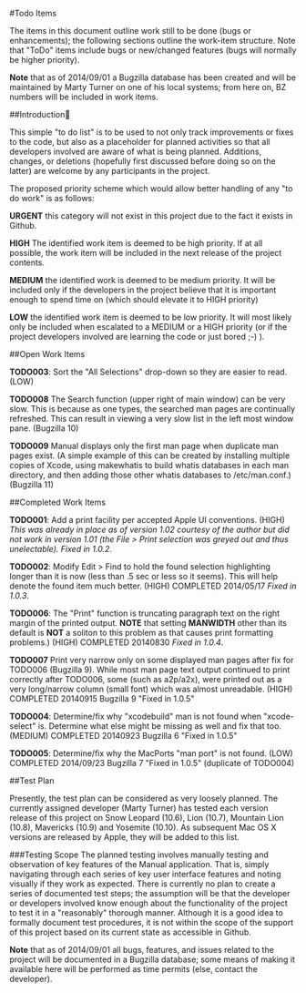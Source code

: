 #Todo Items 

The items in this document outline work still to be done (bugs or enhancements); the following sections outline the work-item structure. Note that "ToDo" items include bugs or new/changed features (bugs will normally be higher priority).

**Note** that as of 2014/09/01 a Bugzilla database has been created and will be maintained by Marty Turner on one of his local systems; from here on, BZ numbers will be included in work items. 

##Introduction

This simple "to do list" is to be used to not only track improvements or fixes to the code, but also as a placeholder for planned activities so that all developers involved are aware of what is being planned. Additions, changes, or deletions (hopefully first discussed before doing so on the latter) are welcome by any participants in the project.

The proposed priority scheme which would allow better handling of any "to do work" is as follows:

**URGENT**	this category will not exist in this project due to the fact it exists in Github.

**HIGH**	The identified work item is deemed to be high priority. If at all possible, the work item will be included in the next release of the project contents.

**MEDIUM**	the identified work is deemed to be medium priority. It will be included only if the developers in the project believe that it is important enough to spend time on (which should elevate it to HIGH priority)

**LOW**		the identified work item is deemed to be low priority. It will most likely only be included when escalated to a MEDIUM or a HIGH priority (or if the project developers involved are learning the code or just bored ;-) ).

##Open Work Items 

**TODO003**: Sort the "All Selections" drop-down so they are easier to read. (LOW)

**TODO008** The Search function (upper right of main window) can be very slow. This is because as one types, the searched man pages are continually refreshed. This can result in viewing a very slow list in the left most window pane. (Bugzilla 10)

**TODO009** Manual displays only the first man page when duplicate man pages exist. (A simple example of this can be created by installing multiple copies of Xcode, using makewhatis to build whatis databases in each man directory, and then adding those other whatis databases to /etc/man.conf.) (Bugzilla 11)

##Completed Work Items

**TODO001**: Add a print facility per accepted Apple UI conventions. (HIGH) 
*This was already in place as of version 1.02 courtesy of the author but did not work in version 1.01 (the File > Print selection was greyed out and thus unelectable).* *Fixed in 1.0.2*.
	
**TODO002**: Modify Edit > Find to hold the found selection highlighting longer than it is now (less than .5 sec or less so it seems). This will help denote the found item much better. (HIGH)  COMPLETED 2014/05/17 *Fixed in 1.0.3*.

**TODO006**: The "Print" function is truncating paragraph text on the right margin of the printed output. **NOTE** that setting **MANWIDTH** other than its default is **NOT** a soliton to this problem as that causes print formatting problems.) (HIGH)  COMPLETED 20140830  *Fixed in 1.0.4*.

**TODO007** Print very narrow only on some displayed man pages after fix for
TODO006 (Bugzilla 9). While most man page text output continued to 
print correctly after TODO006, some (such as a2p/a2x), were printed out as
a very long/narrow column (small font) which was almost unreadable. (HIGH) COMPLETED 20140915 Bugzilla 9 "Fixed in 1.0.5"

**TODO004**: Determine/fix why "xcodebuild" man is not found when "xcode-select" is. Determine what else might be missing as well and fix that too. (MEDIUM) COMPLETED 20140923 Bugzilla 6 "Fixed in 1.0.5"

**TODO005**: Determine/fix why the MacPorts "man port" is not found. (LOW) COMPLETED 2014/09/23 Bugzilla 7 "Fixed in 1.0.5" (duplicate of TODO004)

##Test Plan

Presently, the test plan can be considered as very loosely planned. The currently assigned developer (Marty Turner) has tested each version release of this project on Snow Leopard (10.6), Lion (10.7), Mountain Lion (10.8), Mavericks (10.9) and Yosemite (10.10). As subsequent Mac OS X versions are released by Apple, they will be added to this list.

###Testing Scope
The planned testing involves manually testing and observation of key features of the Manual application. That is, simply navigating through each series of key user interface features and noting visually if they work as expected. There is currently no plan to create a series of documented test steps; the assumption will be that the developer or developers involved know enough about the functionality of the project to test it in a "reasonably" thorough manner. Although it is a good idea to formally document test procedures, it is not within the scope of the support of this project based on its current state as accessible in Github. 

**Note** that as of 2014/09/01 all bugs, features, and issues related to the project will be documented in a Bugzilla database; some means of making it available here will be performed as time permits (else, contact the developer). 
